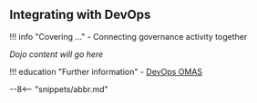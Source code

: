 <!-- SPDX-License-Identifier: CC-BY-4.0 -->
<!-- Copyright Contributors to the Egeria project. -->

## Integrating with DevOps

!!! info "Covering ..."
    - Connecting governance activity together

*Dojo content will go here*

!!! education "Further information"
    - [DevOps OMAS](/services/omas/dev-ops/overview)


--8<-- "snippets/abbr.md"